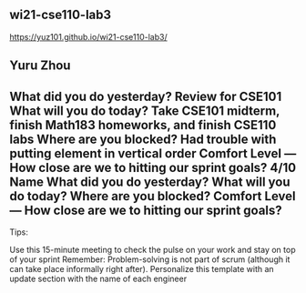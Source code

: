 ## wi21-cse110-lab3
https://yuz101.github.io/wi21-cse110-lab3/
## Yuru Zhou
**What did you do yesterday?**
Review for CSE101
**What will you do today?**
Take CSE101 midterm, finish Math183 homeworks, and finish CSE110 labs
**Where are you blocked?**
Had trouble with putting element in vertical order
**Comfort Level — How close are we to hitting our sprint goals?**
4/10
Name
What did you do yesterday?
What will you do today?
Where are you blocked?
Comfort Level — How close are we to hitting our sprint goals?
--

Tips:

Use this 15-minute meeting to check the pulse on your work and stay on top of your sprint
Remember: Problem-solving is not part of scrum (although it can take place informally right after).
Personalize this template with an update section with the name of each engineer
